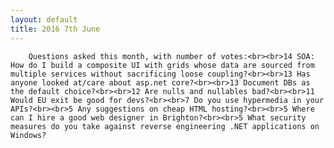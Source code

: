 ```yaml
---
layout: default
title: 2016 7th June
---
```


		Questions asked this month, with number of votes:<br><br>14 SOA: How do I build a composite UI with grids whose data are sourced from multiple services without sacrificing loose coupling?<br><br>13 Has anyone looked at/care about asp.net core?<br><br>13 Document DBs as the default choice?<br><br>12 Are nulls and nullables bad?<br><br>11 Would EU exit be good for devs?<br><br>7 Do you use hypermedia in your APIs?<br><br>5 Any suggestions on cheap HTML hosting?<br><br>5 Where can I hire a good web designer in Brighton?<br><br>5 What security measures do you take against reverse engineering .NET applications on Windows?

	